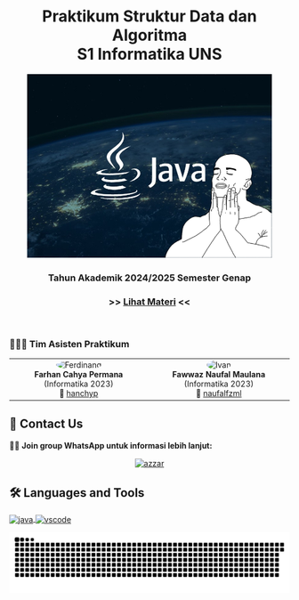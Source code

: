<h1 align="center"> Praktikum Struktur Data dan Algoritma <br /> S1 Informatika UNS </h1>
<p align ="center">  <img width = "440" height "248" src = "Material\coverRepo.png" </p>
<h3 align="center"> Tahun Akademik 2024/2025 Semester Genap </h3>
<h3 align ="center">  >> <a align = "center" href = "Material\DaftarMateri.md"> 
<span align="center">Lihat Materi</span></a> << </h3>

<br>

### 🧖🏻‍♂️ Tim Asisten Praktikum

<div align="center">
<table align="center">
  <tr>
    <td align="center">
      <img src="https://github.com/hanchyp.png" width="100" height="100" style="border-radius:50%;" alt="Ferdinand"/>
      <br><b>Farhan Cahya Permana</b> (Informatika 2023)  
      <br>🚀 <a href="https://github.com/hanchyp" target="_blank">hanchyp</a>
    </td>
    <td align="center">
      <img src="https://github.com/naufalfzml.png" width="100" height="100" style="border-radius:50%;" alt="Ivan"/>
      <br><b>Fawwaz Naufal Maulana</b> (Informatika 2023)  
      <br>🚀 <a href="https://github.com/naufalfzml" target="_blank">naufalfzml</a>
    </td>
  </tr>
</table>
</div>

## 💬 Contact Us

🤙🏻 **Join group WhatsApp untuk informasi lebih lanjut:**
<p align="center">
  <a href="https://chat.whatsapp.com/E92gVDf1tChG1ZSiBYvFcc" target="blank"><img align="center"
         src="https://img.shields.io/badge/whatsapp-4B7F1.svg?style=for-the-badge&logo=whatsapp&logoColor=white"
         alt="azzar" height="30"/></a>
</p>

## 🛠️ Languages and Tools
<p align="left">
  <a href="https://www.w3schools.com/java/" target="_blank" rel="noreferrer">
    <img src="https://raw.githubusercontent.com/bablubambal/All_logo_and_pictures/1ac69ce5fbc389725f16f989fa53c62d6e1b4883/programming%20languages/java.svg" alt="java" height="50" width="50" style="vertical-align: middle;" />
  </a>
  <a href="https://code.visualstudio.com/download" target="_blank" rel="noreferrer">
    <img src="https://raw.githubusercontent.com/bablubambal/All_logo_and_pictures/62487087dc4f4f5efee637addbc67a16dd374bf6/text%20editors/vscode.svg" alt="vscode" height="50" width="50" style="vertical-align: middle;" />
  </a>
</p>

![snake gif](https://github.com/TekyaygilFethi/TekyaygilFethi/blob/output/github-contribution-grid-snake.svg)